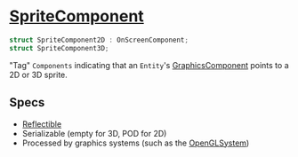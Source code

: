# [SpriteComponent](SpriteComponent.hpp)

```cpp
struct SpriteComponent2D : OnScreenComponent;
struct SpriteComponent3D;
```

"Tag" `Components` indicating that an `Entity`'s [GraphicsComponent](GraphicsComponent.md) points to a 2D or 3D sprite.

## Specs

* [Reflectible](https://github.com/phisko/putils/blob/master/reflection.md)
* Serializable (empty for 3D, POD for 2D)
* Processed by graphics systems (such as the [OpenGLSystem](../../systems/opengl/OpenGLSystem.md))